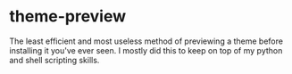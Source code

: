 # theme-preview

The least efficient and most useless method of previewing a theme before installing it you've ever seen. I mostly did this to keep on top of my python and shell scripting skills.
